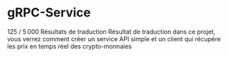 # gRPC-Service
 125 / 5 000 Résultats de traduction Résultat de traduction dans ce projet, vous verrez comment créer un service API simple et un client qui récupère les prix en temps réel des crypto-monnaies
